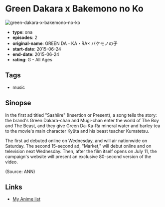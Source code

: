# Green Dakara x Bakemono no Ko

![green-dakara-x-bakemono-no-ko](https://cdn.myanimelist.net/images/anime/4/74722.jpg)

-   **type**: ona
-   **episodes**: 2
-   **original-name**: GREEN DA・KA・RA× バケモノの子
-   **start-date**: 2015-06-24
-   **end-date**: 2015-06-24
-   **rating**: G - All Ages

## Tags

-   music

## Sinopse

In the first ad titled "Sashiire" (Insertion or Present), a song tells the story: the brand's Green Dakara-chan and Mugi-chan enter the world of The Boy and The Beast, and they give Green Da-Ka-Ra mineral water and barley tea to the movie's main character Kyūta and his beast teacher Kumatetsu.

The first ad debuted online on Wednesday, and will air nationwide on Saturday. The second 15-second ad, "Market," will debut online and on television next Wednesday. Then, after the film itself opens on July 11, the campaign's website will present an exclusive 80-second version of the video.

(Source: ANN)

## Links

-   [My Anime list](https://myanimelist.net/anime/31108/Green_Dakara_x_Bakemono_no_Ko)
